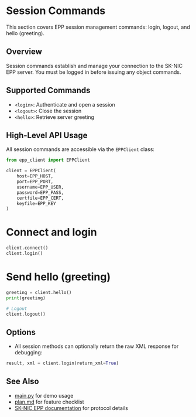 # Session Commands

This section covers EPP session management commands: login, logout, and hello (greeting).

## Overview
Session commands establish and manage your connection to the SK-NIC EPP server. You must be logged in before issuing any object commands.

## Supported Commands
- `<login>`: Authenticate and open a session
- `<logout>`: Close the session
- `<hello>`: Retrieve server greeting

## High-Level API Usage
All session commands are accessible via the `EPPClient` class:

```python
from epp_client import EPPClient

client = EPPClient(
    host=EPP_HOST,
    port=EPP_PORT,
    username=EPP_USER,
    password=EPP_PASS,
    certfile=EPP_CERT,
    keyfile=EPP_KEY
)
```

# Connect and login

```python
client.connect()
client.login()
```

# Send hello (greeting)

```python
greeting = client.hello()
print(greeting)

# Logout
client.logout()
```

## Options
- All session methods can optionally return the raw XML response for debugging:

```python
result, xml = client.login(return_xml=True)
```

## See Also
- [main.py](main.py) for demo usage
- [plan.md](plan.md) for feature checklist
- [SK-NIC EPP documentation](EPP_Commands.md) for protocol details
